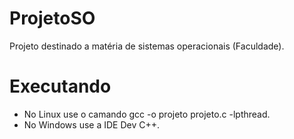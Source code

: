 # ProjetoSO
Projeto destinado a matéria de sistemas operacionais (Faculdade).

# Executando

 - No Linux use o camando gcc -o  projeto projeto.c -lpthread.
 - No Windows use a IDE Dev C++.

